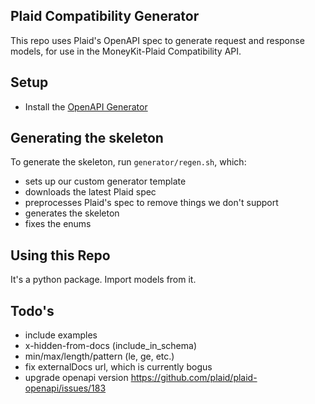 ## Plaid Compatibility Generator

This repo uses Plaid's OpenAPI spec to generate request and response models, for use in the MoneyKit-Plaid Compatibility API.

## Setup

- Install the [OpenAPI Generator](https://openapi-generator.tech/docs/installation)

## Generating the skeleton

To generate the skeleton, run `generator/regen.sh`, which:
- sets up our custom generator template
- downloads the latest Plaid spec
- preprocesses Plaid's spec to remove things we don't support
- generates the skeleton
- fixes the enums

## Using this Repo

It's a python package.  Import models from it.


## Todo's
- include examples
- x-hidden-from-docs (include_in_schema)
- min/max/length/pattern (le, ge, etc.)
- fix externalDocs url, which is currently bogus
- upgrade openapi version https://github.com/plaid/plaid-openapi/issues/183